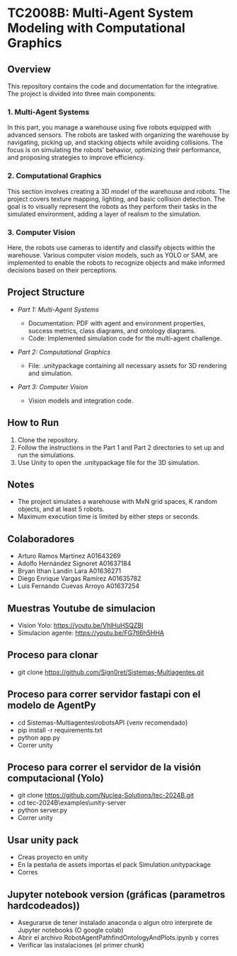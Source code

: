 # TC2008B: Multi-Agent System Modeling with Computational Graphics

## Overview

This repository contains the code and documentation for the integrative. The project is divided into three main components:

### 1. Multi-Agent Systems

In this part, you manage a warehouse using five robots equipped with advanced sensors. The robots are tasked with organizing the warehouse by navigating, picking up, and stacking objects while avoiding collisions. The focus is on simulating the robots' behavior, optimizing their performance, and proposing strategies to improve efficiency.

### 2. Computational Graphics

This section involves creating a 3D model of the warehouse and robots. The project covers texture mapping, lighting, and basic collision detection. The goal is to visually represent the robots as they perform their tasks in the simulated environment, adding a layer of realism to the simulation.

### 3. Computer Vision

Here, the robots use cameras to identify and classify objects within the warehouse. Various computer vision models, such as YOLO or SAM, are implemented to enable the robots to recognize objects and make informed decisions based on their perceptions.

## Project Structure

- *Part 1: Multi-Agent Systems*
  - Documentation: PDF with agent and environment properties, success metrics, class diagrams, and ontology diagrams.
  - Code: Implemented simulation code for the multi-agent challenge.
  
- *Part 2: Computational Graphics*
  - File: .unitypackage containing all necessary assets for 3D rendering and simulation.

- *Part 3: Computer Vision*
  - Vision models and integration code.

## How to Run

1. Clone the repository.
2. Follow the instructions in the Part 1 and Part 2 directories to set up and run the simulations.
3. Use Unity to open the .unitypackage file for the 3D simulation.

## Notes

- The project simulates a warehouse with MxN grid spaces, K random objects, and at least 5 robots.
- Maximum execution time is limited by either steps or seconds.

## Colaboradores
- Arturo Ramos Martínez A01643269
- Adolfo Hernández Signoret A01637184
- Bryan Ithan Landín Lara A01636271
- Diego Enrique Vargas Ramírez A01635782
- Luis Fernando Cuevas Arroyo A01637254

## Muestras Youtube de simulacion
- Vision Yolo: https://youtu.be/VhlHuHSQZBI 
- Simulacion agente: https://youtu.be/FG7tl6h5HHA

## Proceso para clonar
- git clone https://github.com/Sign0ret/Sistemas-Multiagentes.git

## Proceso para correr servidor fastapi con el modelo de AgentPy
- cd Sistemas-Multiagentes\robotsAPI {venv recomendado}
- pip install -r requirements.txt
- python app.py
- Correr unity

## Proceso para correr el servidor de la visión computacional (Yolo)
- git clone https://github.com/Nuclea-Solutions/tec-2024B.git
- cd tec-2024B\examples\unity-server
- python server.py
- Correr unity

## Usar unity pack
- Creas proyecto en unity
- En la pestaña de assets importas el pack Simulation.unitypackage
- Corres

## Jupyter notebook version (gráficas (parametros hardcodeados))
- Asegurarse de tener instalado anaconda o algun otro interprete de Jupyter notebooks  (O google colab)
- Abrir el archivo RobotAgentPathfindOntologyAndPlots.ipynb y corres
- Verificar las instalaciones (el primer chunk)
